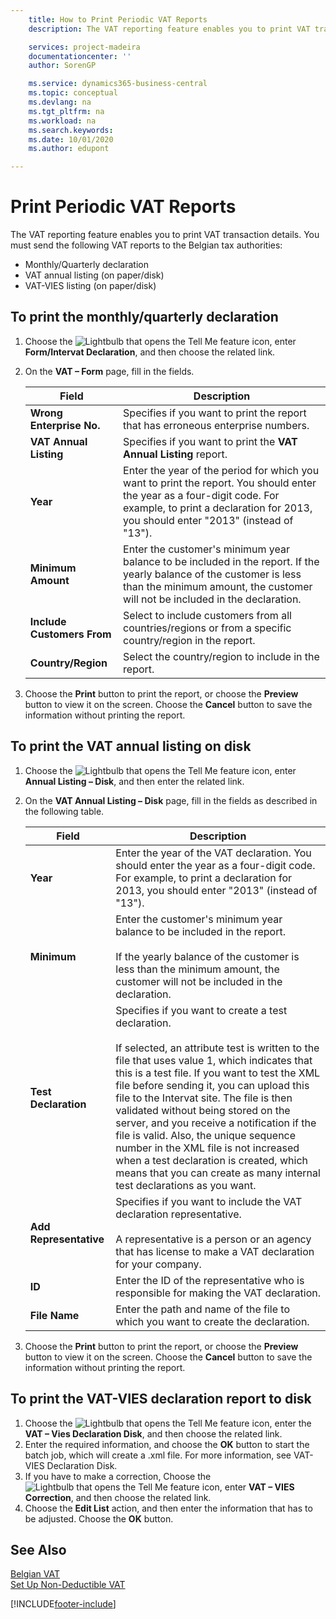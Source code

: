 ```yaml
---
    title: How to Print Periodic VAT Reports
    description: The VAT reporting feature enables you to print VAT transaction details. You must send three VAT reports to the Belgian tax authorities.

    services: project-madeira 
    documentationcenter: ''
    author: SorenGP

    ms.service: dynamics365-business-central
    ms.topic: conceptual
    ms.devlang: na
    ms.tgt_pltfrm: na
    ms.workload: na
    ms.search.keywords:
    ms.date: 10/01/2020
    ms.author: edupont

---
```

# Print Periodic VAT Reports
The VAT reporting feature enables you to print VAT transaction details. You must send the following VAT reports to the Belgian tax authorities:  

- Monthly/Quarterly declaration  
- VAT annual listing (on paper/disk)  
- VAT-VIES listing (on paper/disk)  

## To print the monthly/quarterly declaration  

1.  Choose the ![Lightbulb that opens the Tell Me feature](../../media/ui-search/search_small.png "Tell me what you want to do") icon, enter **Form/Intervat Declaration**, and then choose the related link.  
2.  On the **VAT – Form** page, fill in the fields.  

    |Field|Description|  
    |------------------------------------|---------------------------------------|  
    |**Wrong Enterprise No.**|Specifies if you want to print the report that has erroneous enterprise numbers.|  
    |**VAT Annual Listing**|Specifies if you want to print the **VAT Annual Listing** report.|  
    |**Year**|Enter the year of the period for which you want to print the report. You should enter the year as a four-digit code. For example, to print a declaration for 2013, you should enter "2013" (instead of "13").|  
    |**Minimum Amount**|Enter the customer's minimum year balance to be included in the report. If the yearly balance of the customer is less than the minimum amount, the customer will not be included in the declaration.|  
    |**Include Customers From**|Select to include customers from all countries/regions or from a specific country/region in the report.|  
    |**Country/Region**|Select the country/region to include in the report.|  

3.  Choose the **Print** button to print the report, or choose the **Preview** button to view it on the screen. Choose the **Cancel** button to save the information without printing the report.  

## To print the VAT annual listing on disk  

1.  Choose the ![Lightbulb that opens the Tell Me feature](../../media/ui-search/search_small.png "Tell me what you want to do") icon, enter **Annual Listing – Disk**, and then enter the related link.  
2.  On the **VAT Annual Listing – Disk** page, fill in the fields as described in the following table.  

    |Field|Description|  
    |---------------------------------|---------------------------------------|  
    |**Year**|Enter the year of the VAT declaration. You should enter the year as a four-digit code. For example, to print a declaration for 2013, you should enter "2013" (instead of "13").|  
    |**Minimum**|Enter the customer's minimum year balance to be included in the report.<br /><br /> If the yearly balance of the customer is less than the minimum amount, the customer will not be included in the declaration.|  
    |**Test Declaration**|Specifies if you want to create a test declaration.<br /><br /> If selected, an attribute test is written to the file that uses value 1, which indicates that this is a test file. If you want to test the XML file before sending it, you can upload this file to the Intervat site. The file is then validated without being stored on the server, and you receive a notification if the file is valid. Also, the unique sequence number in the XML file is not increased when a test declaration is created, which means that you can create as many internal test declarations as you want.|  
    |**Add Representative**|Specifies if you want to include the VAT declaration representative.<br /><br /> A representative is a person or an agency that has license to make a VAT declaration for your company.|  
    |**ID**|Enter the ID of the representative who is responsible for making the VAT declaration.|  
    |**File Name**|Enter the path and name of the file to which you want to create the declaration.|  

3.  Choose the **Print** button to print the report, or choose the **Preview** button to view it on the screen. Choose the **Cancel** button to save the information without printing the report.  

## To print the VAT-VIES declaration report to disk  

1.  Choose the ![Lightbulb that opens the Tell Me feature](../../media/ui-search/search_small.png "Tell me what you want to do") icon, enter the **VAT – Vies Declaration Disk**, and then choose the related link.  
2.  Enter the required information, and choose the **OK** button to start the batch job, which will create a .xml file. For more information, see VAT- VIES Declaration Disk.  
3.  If you have to make a correction, Choose the ![Lightbulb that opens the Tell Me feature](../../media/ui-search/search_small.png "Tell me what you want to do") icon, enter **VAT – VIES Correction**, and then choose the related link.  
4.  Choose the **Edit List** action, and then enter the information that has to be adjusted. Choose the **OK** button.  

## See Also  
 [Belgian VAT](belgian-vat.md)   
 [Set Up Non-Deductible VAT](how-to-set-up-non-deductible-vat.md)


[!INCLUDE[footer-include](../../includes/footer-banner.md)]